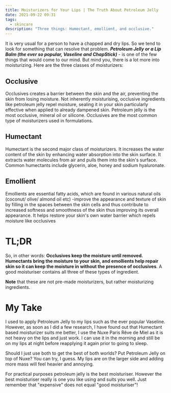 ```yaml
---
title: Moisturizers for Your Lips | The Truth About Petroleum Jelly
date: 2021-09-22 09:31
tags:
  - skincare
description: "Three things: Humectant, emollient, and occlusive."
---
```

It is very usual for a person to have a chapped and dry lips. So we tend to look for something that can resolve that problem. ***Petroleum Jelly or a Lip Balm (the ever so popular, Vaseline and ChapStick)*** - is one of the few things that would come to our mind. But mind you, there is a lot more into moisturizing. Here are the three classes of moisturizers:

## Occlusive

Occlusives creates a barrier between the skin and the air, preventing the skin from losing moisture. Not inherently moisturising, occlusive ingredients like petroleum jelly repel moisture, sealing it in your skin particularly effective when applied to already dampened skin. Petroleum jelly is the most occlusive, mineral oil or silicone. Occlusives are the most common type of moisturizers used in formulations.

## Humectant

Humectant is the second major class of moisturizers. It increases the water content of the skin by enhancing water absorption into the skin surface. It extracts water molecules from air and pulls them into the skin's surface. Common humectants include glycerin, aloe, honey and sodium hyaluronate.

## Emollient

Emollients are essential fatty acids, which are found in various natural oils (coconut/ olive/ almond oil etc) -improve the appearance and texture of skin by filling in the spaces between the skin cells and thus contribute to increased softness and smoothness of the skin thus improving its overall appearance. It helps restore your skin's own water barrier which repels moisture like occlusives

# TL;DR

So, in other words: **Occlusives keep the moisture until removed. Humectants bring the moisture to your skin, and emollients help repair skin so it can keep the moisture in without the presence of occlusives**. A good moisturiser contains all three of these types of ingredient. 

**Note** that these are not pre-made moisturizers, but rather moisturizing ingredients.

# **My Take**

I used to apply Petroleum Jelly to my lips such as the ever popular Vaseline. However, as soon as I did a few research, I have found out that Humectant based moisturizer suits me better, I use the Nuxe Paris Rêve de Miel[](https://us.nuxe.com/reve-de-miel-range) as it is not heavy on the lips and just work. I can use it in the morning and still be on my lips at night before reapplying it again prior to going to sleep.

Should I just use both to get the best of both worlds? Put Petroleum Jelly on top of Nuxe? You can try, I guess. My lips are on the larger side and adding more mass will feel heavier and annoying.

For practical purposes petroleum jelly is the best moisturiser. However the best moisturiser really is one you like using and suits you well. Just remember that "expensive" does not equal "good moisturiser"!
